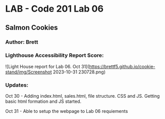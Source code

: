 # LAB - Code 201 Lab 06

## Salmon Cookies

### Author: Brett

### Lighthouse Accessibility Report Score:
![Light House report for Lab 06. Oct 31](https://brettf5.github.io/cookie-stand/img/Screenshot 2023-10-31 230728.png)

### Updates:
Oct 30 - Adding index.html, sales.html, file structure. CSS and JS.  Getting basic html formation and JS started.

Oct 31 - Able to setup the webpage to Lab 06 requiements